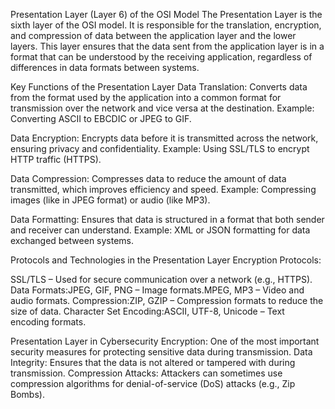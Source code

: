 Presentation Layer (Layer 6) of the OSI Model
The Presentation Layer is the sixth layer of the OSI model. It is responsible for the translation, encryption, and compression of data between 
the application layer and the lower layers. This layer ensures that the data sent from the application layer is in a format that can be understood by the receiving application, 
regardless of differences in data formats between systems.

Key Functions of the Presentation Layer
Data Translation: Converts data from the format used by the application into a common format for transmission over the network and vice versa at the destination.
Example: Converting ASCII to EBCDIC or JPEG to GIF.

Data Encryption: Encrypts data before it is transmitted across the network, ensuring privacy and confidentiality.
Example: Using SSL/TLS to encrypt HTTP traffic (HTTPS).

Data Compression: Compresses data to reduce the amount of data transmitted, which improves efficiency and speed.
Example: Compressing images (like in JPEG format) or audio (like MP3).

Data Formatting: Ensures that data is structured in a format that both sender and receiver can understand.
Example: XML or JSON formatting for data exchanged between systems.

Protocols and Technologies in the Presentation Layer
Encryption Protocols:

SSL/TLS – Used for secure communication over a network (e.g., HTTPS).
Data Formats:JPEG, GIF, PNG – Image formats.MPEG, MP3 – Video and audio formats.
Compression:ZIP, GZIP – Compression formats to reduce the size of data.
Character Set Encoding:ASCII, UTF-8, Unicode – Text encoding formats.

Presentation Layer in Cybersecurity
Encryption: One of the most important security measures for protecting sensitive data during transmission.
Data Integrity: Ensures that the data is not altered or tampered with during transmission.
Compression Attacks: Attackers can sometimes use compression algorithms for denial-of-service (DoS) attacks (e.g., Zip Bombs).
